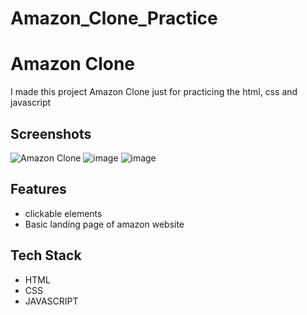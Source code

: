 # Amazon_Clone_Practice
# Amazon Clone

I made this project Amazon Clone just for practicing the html, css and javascript 
## Screenshots

![Amazon Clone ](https://github.com/user-attachments/assets/7e2f8161-5e5f-4626-ad9d-366665c8609e)
![image](https://github.com/user-attachments/assets/2fef8fce-f215-43ea-a91d-6d72d3f92f59)
![image](https://github.com/user-attachments/assets/11227fc5-c9b4-473f-9a69-718d849d367a)

## Features

- clickable elements
- Basic landing page of amazon website
## Tech Stack

- HTML
- CSS
- JAVASCRIPT
